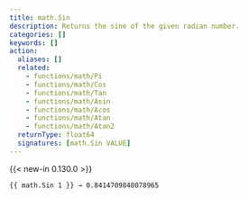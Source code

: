 ```yaml
---
title: math.Sin
description: Returns the sine of the given radian number.
categories: []
keywords: []
action:
  aliases: []
  related:
    - functions/math/Pi
    - functions/math/Cos
    - functions/math/Tan
    - functions/math/Asin
    - functions/math/Acos
    - functions/math/Atan
    - functions/math/Atan2
  returnType: float64
  signatures: [math.Sin VALUE]
---
```


{{< new-in 0.130.0 >}}

```go-html-template
{{ math.Sin 1 }} → 0.8414709848078965
```

